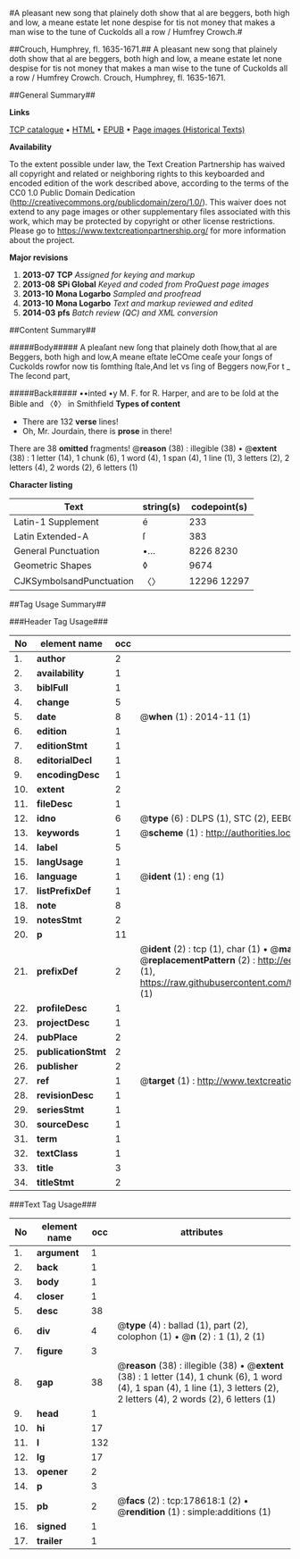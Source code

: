 #A pleasant new song that plainely doth show that al are beggers, both high and low, a meane estate let none despise for tis not money that makes a man wise to the tune of Cuckolds all a row / Humfrey Crowch.#

##Crouch, Humphrey, fl. 1635-1671.##
A pleasant new song that plainely doth show that al are beggers, both high and low, a meane estate let none despise for tis not money that makes a man wise to the tune of Cuckolds all a row / Humfrey Crowch.
Crouch, Humphrey, fl. 1635-1671.

##General Summary##

**Links**

[TCP catalogue](http://www.ota.ox.ac.uk/tcp/)  • 
[HTML](http://tei.it.ox.ac.uk/tcp/Texts-HTML/free/B12/B12283.html)  • 
[EPUB](http://tei.it.ox.ac.uk/tcp/Texts-EPUB/free/B12/B12283.epub) • 
[Page images (Historical Texts)](https://historicaltexts.jisc.ac.uk/eebo-24323381e)

**Availability**

To the extent possible under law, the Text Creation Partnership has waived all copyright and related or neighboring rights to this keyboarded and encoded edition of the work described above, according to the terms of the CC0 1.0 Public Domain Dedication (http://creativecommons.org/publicdomain/zero/1.0/). This waiver does not extend to any page images or other supplementary files associated with this work, which may be protected by copyright or other license restrictions. Please go to https://www.textcreationpartnership.org/ for more information about the project.

**Major revisions**

1. __2013-07__ __TCP__ *Assigned for keying and markup*
1. __2013-08__ __SPi Global__ *Keyed and coded from ProQuest page images*
1. __2013-10__ __Mona Logarbo__ *Sampled and proofread*
1. __2013-10__ __Mona Logarbo__ *Text and markup reviewed and edited*
1. __2014-03__ __pfs__ *Batch review (QC) and XML conversion*

##Content Summary##

#####Body#####
A pleaſant new ſong that plainely doth ſhow,that al are Beggers, both high and low,A meane eſtate leCOme ceaſe your ſongs of Cuckolds rowfor now tis ſomthing ſtale,And let vs ſing of Beggers now,For t
    _ The ſecond part,

#####Back#####
••inted •y M. F. for R. Harper, and are to be ſold at the Bible and 〈◊〉 in Smithfield
**Types of content**

  * There are 132 **verse** lines!
  * Oh, Mr. Jourdain, there is **prose** in there!

There are 38 **omitted** fragments! 
 @__reason__ (38) : illegible (38)  •  @__extent__ (38) : 1 letter (14), 1 chunk (6), 1 word (4), 1 span (4), 1 line (1), 3 letters (2), 2 letters (4), 2 words (2), 6 letters (1)

**Character listing**


|Text|string(s)|codepoint(s)|
|---|---|---|
|Latin-1 Supplement|é|233|
|Latin Extended-A|ſ|383|
|General Punctuation|•…|8226 8230|
|Geometric Shapes|◊|9674|
|CJKSymbolsandPunctuation|〈〉|12296 12297|

##Tag Usage Summary##

###Header Tag Usage###

|No|element name|occ|attributes|
|---|---|---|---|
|1.|__author__|2||
|2.|__availability__|1||
|3.|__biblFull__|1||
|4.|__change__|5||
|5.|__date__|8| @__when__ (1) : 2014-11 (1)|
|6.|__edition__|1||
|7.|__editionStmt__|1||
|8.|__editorialDecl__|1||
|9.|__encodingDesc__|1||
|10.|__extent__|2||
|11.|__fileDesc__|1||
|12.|__idno__|6| @__type__ (6) : DLPS (1), STC (2), EEBO-CITATION (1), OCLC (1), VID (1)|
|13.|__keywords__|1| @__scheme__ (1) : http://authorities.loc.gov/ (1)|
|14.|__label__|5||
|15.|__langUsage__|1||
|16.|__language__|1| @__ident__ (1) : eng (1)|
|17.|__listPrefixDef__|1||
|18.|__note__|8||
|19.|__notesStmt__|2||
|20.|__p__|11||
|21.|__prefixDef__|2| @__ident__ (2) : tcp (1), char (1)  •  @__matchPattern__ (2) : ([0-9\-]+):([0-9IVX]+) (1), (.+) (1)  •  @__replacementPattern__ (2) : http://eebo.chadwyck.com/downloadtiff?vid=$1&page=$2 (1), https://raw.githubusercontent.com/textcreationpartnership/Texts/master/tcpchars.xml#$1 (1)|
|22.|__profileDesc__|1||
|23.|__projectDesc__|1||
|24.|__pubPlace__|2||
|25.|__publicationStmt__|2||
|26.|__publisher__|2||
|27.|__ref__|1| @__target__ (1) : http://www.textcreationpartnership.org/docs/. (1)|
|28.|__revisionDesc__|1||
|29.|__seriesStmt__|1||
|30.|__sourceDesc__|1||
|31.|__term__|1||
|32.|__textClass__|1||
|33.|__title__|3||
|34.|__titleStmt__|2||


###Text Tag Usage###

|No|element name|occ|attributes|
|---|---|---|---|
|1.|__argument__|1||
|2.|__back__|1||
|3.|__body__|1||
|4.|__closer__|1||
|5.|__desc__|38||
|6.|__div__|4| @__type__ (4) : ballad (1), part (2), colophon (1)  •  @__n__ (2) : 1 (1), 2 (1)|
|7.|__figure__|3||
|8.|__gap__|38| @__reason__ (38) : illegible (38)  •  @__extent__ (38) : 1 letter (14), 1 chunk (6), 1 word (4), 1 span (4), 1 line (1), 3 letters (2), 2 letters (4), 2 words (2), 6 letters (1)|
|9.|__head__|1||
|10.|__hi__|17||
|11.|__l__|132||
|12.|__lg__|17||
|13.|__opener__|2||
|14.|__p__|3||
|15.|__pb__|2| @__facs__ (2) : tcp:178618:1 (2)  •  @__rendition__ (1) : simple:additions (1)|
|16.|__signed__|1||
|17.|__trailer__|1||
